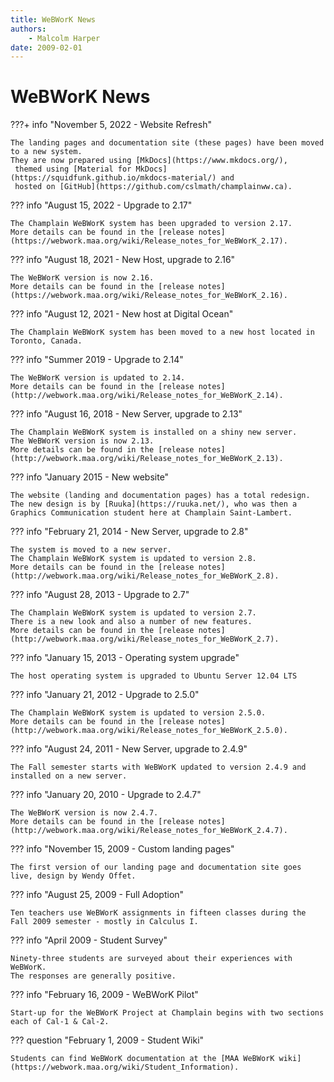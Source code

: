 ```yaml
---
title: WeBWorK News
authors:
    - Malcolm Harper
date: 2009-02-01
---
```


# WeBWorK News

???+ info "November 5, 2022 - Website Refresh"

    The landing pages and documentation site (these pages) have been moved to a new system.
    They are now prepared using [MkDocs](https://www.mkdocs.org/),
     themed using [Material for MkDocs](https://squidfunk.github.io/mkdocs-material/) and
     hosted on [GitHub](https://github.com/cslmath/champlainww.ca).

??? info "August 15, 2022 - Upgrade to 2.17"

    The Champlain WeBWorK system has been upgraded to version 2.17.
    More details can be found in the [release notes](https://webwork.maa.org/wiki/Release_notes_for_WeBWorK_2.17).

??? info "August 18, 2021 - New Host, upgrade to 2.16"

    The WeBWorK version is now 2.16.
    More details can be found in the [release notes](https://webwork.maa.org/wiki/Release_notes_for_WeBWorK_2.16).

??? info "August 12, 2021 - New host at Digital Ocean"

    The Champlain WeBWorK system has been moved to a new host located in Toronto, Canada.

??? info "Summer 2019 - Upgrade to 2.14"

    The WeBWorK version is updated to 2.14.
    More details can be found in the [release notes](http://webwork.maa.org/wiki/Release_notes_for_WeBWorK_2.14).

??? info "August 16, 2018 - New Server, upgrade to 2.13"

    The Champlain WeBWorK system is installed on a shiny new server.
    The WeBWorK version is now 2.13.
    More details can be found in the [release notes](http://webwork.maa.org/wiki/Release_notes_for_WeBWorK_2.13).

??? info "January 2015 - New website"

    The website (landing and documentation pages) has a total redesign.
    The new design is by [Ruuka](https://ruuka.net/), who was then a Graphics Communication student here at Champlain Saint-Lambert.

??? info "February 21, 2014 - New Server, upgrade to 2.8"

    The system is moved to a new server.
    The Champlain WeBWorK system is updated to version 2.8.
    More details can be found in the [release notes](http://webwork.maa.org/wiki/Release_notes_for_WeBWorK_2.8).

??? info "August 28, 2013 - Upgrade to 2.7"

    The Champlain WeBWorK system is updated to version 2.7.
    There is a new look and also a number of new features.
    More details can be found in the [release notes](http://webwork.maa.org/wiki/Release_notes_for_WeBWorK_2.7).

??? info "January 15, 2013 - Operating system upgrade"

    The host operating system is upgraded to Ubuntu Server 12.04 LTS

??? info "January 21, 2012 - Upgrade to 2.5.0"

    The Champlain WeBWorK system is updated to version 2.5.0.
    More details can be found in the [release notes](http://webwork.maa.org/wiki/Release_notes_for_WeBWorK_2.5.0).

??? info "August 24, 2011 - New Server, upgrade to 2.4.9"

    The Fall semester starts with WeBWorK updated to version 2.4.9 and installed on a new server.

??? info "January 20, 2010 - Upgrade to 2.4.7"

    The WeBWorK version is now 2.4.7.
    More details can be found in the [release notes](http://webwork.maa.org/wiki/Release_notes_for_WeBWorK_2.4.7).

??? info "November 15, 2009 - Custom landing pages"

    The first version of our landing page and documentation site goes live, design by Wendy Offet.

??? info "August 25, 2009 - Full Adoption"

    Ten teachers use WeBWorK assignments in fifteen classes during the Fall 2009 semester - mostly in Calculus I.

??? info "April 2009 - Student Survey"

    Ninety-three students are surveyed about their experiences with WeBWorK.
    The responses are generally positive.

??? info "February 16, 2009 - WeBWorK Pilot"

    Start-up for the WeBWorK Project at Champlain begins with two sections each of Cal-1 & Cal-2.

??? question "February 1, 2009 - Student Wiki"

    Students can find WeBWorK documentation at the [MAA WeBWorK wiki](https://webwork.maa.org/wiki/Student_Information).
